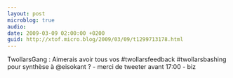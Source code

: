 ```yaml
---
layout: post
microblog: true
audio: 
date: 2009-03-09 02:00:00 +0200
guid: http://xtof.micro.blog/2009/03/09/t1299713178.html
---
```

TwollarsGang : Aimerais avoir tous vos #twollarsfeedback #twollarsbashing pour synthèse à @eisokant ?  - merci de tweeter avant 17:00 - biz
